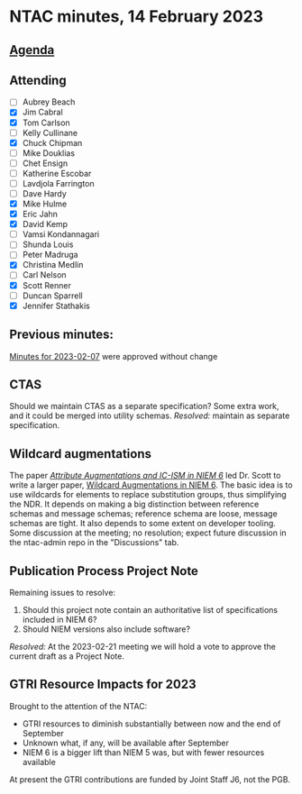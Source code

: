# NTAC minutes, 14 February 2023

## [Agenda](2023-02-07-agenda.md)

## Attending

- [ ] Aubrey Beach
- [x] Jim Cabral
- [x] Tom Carlson
- [ ] Kelly Cullinane
- [x] Chuck Chipman
- [ ] Mike Douklias
- [ ] Chet Ensign
- [ ] Katherine Escobar
- [ ] Lavdjola Farrington
- [ ] Dave Hardy
- [x] Mike Hulme
- [x] Eric Jahn
- [x] David Kemp
- [ ] Vamsi Kondannagari
- [ ] Shunda Louis
- [ ] Peter Madruga
- [x] Christina Medlin
- [ ] Carl Nelson
- [x] Scott Renner
- [ ] Duncan Sparrell
- [x] Jennifer Stathakis

## **Previous minutes:**  

[Minutes for 2023-02-07](2023-02-07-minutes.md) were approved without change

## CTAS

Should we maintain CTAS as a separate specification?  Some extra work, and it could be merged into utility schemas.  *Resolved:* maintain as separate specification.

## Wildcard augmentations

The paper [*Attribute Augmentations and IC-ISM in NIEM 6*](https://github.com/niemopen/ntac-admin/blob/main/documents/AttributeAugmentations-230118.md) led Dr. Scott to write a larger paper, [Wildcard Augmentations in NIEM 6](https://github.com/niemopen/ntac-admin/blob/main/documents/WildcardAugmentations-230203.md).  The basic idea is to use wildcards for elements to replace substitution groups, thus simplifying the NDR.  It depends on making a big distinction between reference schemas and message schemas; reference schema are loose, message schemas are tight.  It also depends to some extent on developer tooling.  Some discussion at the meeting; no resolution; expect future discussion in the ntac-admin repo in the "Discussions" tab.

## Publication Process Project Note

Remaining issues to resolve:

1. Should this project note contain an authoritative list of specifications included in NIEM 6?
2. Should NIEM versions also include software?

*Resolved:*  At the 2023-02-21 meeting we will hold a vote to approve the current draft as a Project Note. 

## GTRI Resource Impacts for 2023

Brought to the attention of the NTAC:

- GTRI resources to diminish substantially between now and the end of September
- Unknown what, if any, will be available after September
- NIEM 6 is a bigger lift than NIEM 5 was, but with fewer resources available

At present the GTRI contributions are funded by Joint Staff J6, not the PGB.
